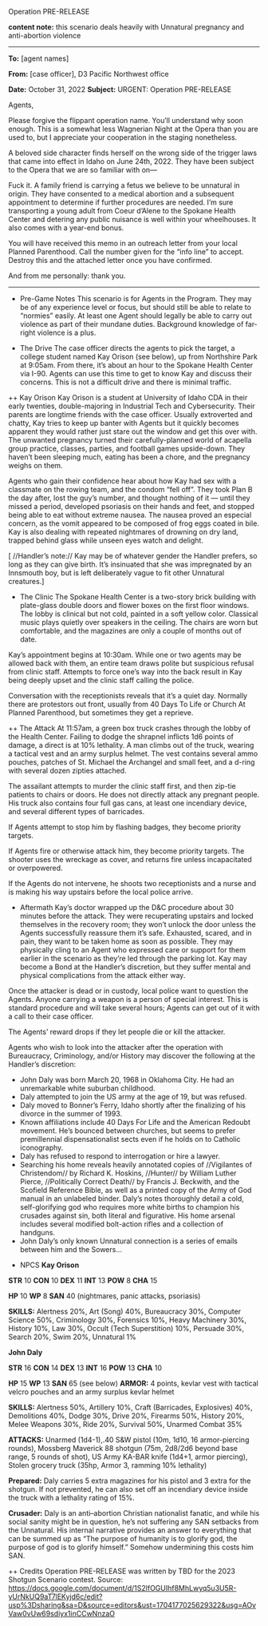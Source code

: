 
 Operation PRE-RELEASE 

 **content note:** this scenario deals heavily with Unnatural pregnancy and anti-abortion violence 

----

 **To:** [agent names] 

 **From:** [case officer], D3 Pacific Northwest office 

 **Date:** October 31, 2022 **Subject:** URGENT: Operation PRE-RELEASE 

 Agents, 

 Please forgive the flippant operation name. You’ll understand why soon enough. This is a somewhat less Wagnerian Night at the Opera than you are used to, but I appreciate your cooperation in the staging nonetheless. 

 A beloved side character finds herself on the wrong side of the trigger laws that came into effect in Idaho on June 24th, 2022. They have been subject to the Opera that we are so familiar with on— 

 Fuck it. A family friend is carrying a fetus we believe to be unnatural in origin. They have consented to a medical abortion and a subsequent appointment to determine if further procedures are needed. I’m sure transporting a young adult from Coeur d’Alene to the Spokane Health Center and detering any public nuisance is well within your wheelhouses. It also comes with a year-end bonus. 

 You will have received this memo in an outreach letter from your local Planned Parenthood. Call the number given for the “info line” to accept. Destroy this and the attached letter once you have confirmed. 

 And from me personally: thank you. 

----
+ Pre-Game Notes
 This scenario is for Agents in the Program. They may be of any experience level or focus, but should still be able to relate to “normies” easily. At least one Agent should legally be able to carry out violence as part of their mundane duties. Background knowledge of far-right violence is a plus. 

+ The Drive
 The case officer directs the agents to pick the target, a college student named Kay Orison (see below), up from Northshire Park at 9:05am. From there, it’s about an hour to the Spokane Health Center via I-90. Agents can use this time to get to know Kay and discuss their concerns. This is not a difficult drive and there is minimal traffic. 

++ Kay Orison
 Kay Orison is a student at University of Idaho CDA in their early twenties, double-majoring in Industrial Tech and Cybersecurity. Their parents are longtime friends with the case officer. Usually extroverted and chatty, Kay tries to keep up banter with Agents but it quickly becomes apparent they would rather just stare out the window and get this over with. The unwanted pregnancy turned their carefully-planned world of acapella group practice, classes, parties, and football games upside-down. They haven’t been sleeping much, eating has been a chore, and the pregnancy weighs on them. 

 Agents who gain their confidence hear about how Kay had sex with a classmate on the rowing team, and the condom “fell off”. They took Plan B the day after, lost the guy’s number, and thought nothing of it — until they missed a period, developed psoriasis on their hands and feet, and stopped being able to eat without extreme nausea. The nausea proved an especial concern, as the vomit appeared to be composed of frog eggs coated in bile. Kay is also dealing with repeated nightmares of drowning on dry land, trapped behind glass while unseen eyes watch and delight. 

 [ //Handler’s note:// Kay may be of whatever gender the Handler prefers, so long as they can give birth. It’s insinuated that she was impregnated by an Innsmouth boy, but is left deliberately vague to fit other Unnatural creatures.] 

+ The Clinic
 The Spokane Health Center is a two-story brick building with plate-glass double doors and flower boxes on the first floor windows. The lobby is clinical but not cold, painted in a soft yellow color. Classical music plays quietly over speakers in the ceiling. The chairs are worn but comfortable, and the magazines are only a couple of months out of date. 

 Kay’s appointment begins at 10:30am. While one or two agents may be allowed back with them, an entire team draws polite but suspicious refusal from clinic staff. Attempts to force one’s way into the back result in Kay being deeply upset and the clinic staff calling the police. 

 Conversation with the receptionists reveals that it’s a quiet day. Normally there are protestors out front, usually from 40 Days To Life or Church At Planned Parenthood, but sometimes they get a reprieve. 

++ The Attack
 At 11:57am, a green box truck crashes through the lobby of the Health Center. Failing to dodge the shrapnel inflicts 1d6 points of damage, a direct is at 10% lethality. A man climbs out of the truck, wearing a tactical vest and an army surplus helmet. The vest contains several ammo pouches, patches of St. Michael the Archangel and small feet, and a d-ring with several dozen zipties attached. 

 The assailant attempts to murder the clinic staff first, and then zip-tie patients to chairs or doors. He does not directly attack any pregnant people. His truck also contains four full gas cans, at least one incendiary device, and several different types of barricades. 

 If Agents attempt to stop him by flashing badges, they become priority targets. 

 If Agents fire or otherwise attack him, they become priority targets. The shooter uses the wreckage as cover, and returns fire unless incapacitated or overpowered. 

 If the Agents do not intervene, he shoots two receptionists and a nurse and is making his way upstairs before the local police arrive. 

+ Aftermath
 Kay’s doctor wrapped up the D&C procedure about 30 minutes before the attack. They were recuperating upstairs and locked themselves in the recovery room; they won’t unlock the door unless the Agents successfully reassure them it’s safe. Exhausted, scared, and in pain, they want to be taken home as soon as possible. They may physically cling to an Agent who expressed care or support for them earlier in the scenario as they’re led through the parking lot. Kay may become a Bond at the Handler’s discretion, but they suffer mental and physical complications from the attack either way. 

 Once the attacker is dead or in custody, local police want to question the Agents. Anyone carrying a weapon is a person of special interest. This is standard procedure and will take several hours; Agents can get out of it with a call to their case officer. 

 The Agents’ reward drops if they let people die or kill the attacker. 

 Agents who wish to look into the attacker after the operation with Bureaucracy, Criminology, and/or History may discover the following at the Handler’s discretion: 

*  John Daly was born March 20, 1968 in Oklahoma City. He had an unremarkable white suburban childhood. 
*  Daly attempted to join the US army at the age of 19, but was refused. 
*  Daly moved to Bonner’s Ferry, Idaho shortly after the finalizing of his divorce in the summer of 1993. 
*  Known affiliations include 40 Days For Life and the American Redoubt movement. He’s bounced between churches, but seems to prefer premillennial dispensationalist sects even if he holds on to Catholic iconography. 
*  Daly has refused to respond to interrogation or hire a lawyer. 
*  Searching his home reveals heavily annotated copies of //Vigilantes of Christendom// by Richard K. Hoskins, //Hunter// by William Luther Pierce, //Politically Correct Death// by Francis J. Beckwith, and the Scofield Reference Bible, as well as a printed copy of the Army of God manual in an unlabeled binder. Daly’s notes thoroughly detail a cold, self-glorifying god who requires more white births to champion his crusades against sin, both literal and figurative. His home arsenal includes several modified bolt-action rifles and a collection of handguns. 
*  John Daly’s only known Unnatural connection is a series of emails between him and the Sowers… 

+ NPCS
 **Kay Orison** 

 **STR** 10 **CON** 10 **DEX** 11 **INT** 13 **POW** 8 **CHA** 15 

 **HP** 10 **WP** 8 **SAN** 40 (nightmares, panic attacks, psoriasis) 

 **SKILLS:** Alertness 20%, Art (Song) 40%, Bureaucracy 30%, Computer Science 50%, Criminology 30%, Forensics 10%, Heavy Machinery 30%, History 10%, Law 30%, Occult (Tech Superstition) 10%, Persuade 30%, Search 20%, Swim 20%, Unnatural 1% 

 **John Daly** 

 **STR** 16 **CON** 14 **DEX** 13 **INT** 16 **POW** 13 **CHA** 10 

 **HP** 15 **WP** 13 **SAN** 65 (see below) **ARMOR:** 4 points, kevlar vest with tactical velcro pouches and an army surplus kevlar helmet 

 **SKILLS:** Alertness 50%, Artillery 10%, Craft (Barricades, Explosives) 40%, Demolitions 40%, Dodge 30%, Drive 20%, Firearms 50%, History 20%, Melee Weapons 30%, Ride 20%, Survival 50%, Unarmed Combat 35% 

 **ATTACKS:** Unarmed (1d4-1),.40 S&W pistol (10m, 1d10, 16 armor-piercing rounds), Mossberg Maverick 88 shotgun (75m, 2d8/2d6 beyond base range, 5 rounds of shot), US Army KA-BAR knife (1d4+1, armor piercing), Stolen grocery truck (35hp, Armor 3, ramming 10% lethality) 

 **Prepared:** Daly carries 5 extra magazines for his pistol and 3 extra for the shotgun. If not prevented, he can also set off an incendiary device inside the truck with a lethality rating of 15%. 

 **Crusader:** Daly is an anti–abortion Christian nationalist fanatic, and while his social sanity might be in question, he’s not suffering any SAN setbacks from the Unnatural. His internal narrative provides an answer to everything that can be summed up as “The purpose of humanity is to glorify god, the purpose of god is to glorify himself.” Somehow undermining this costs him SAN. 

++ Credits
Operation PRE-RELEASE was written by TBD for the 2023 Shotgun Scenario contest.
Source: https://docs.google.com/document/d/1S2lfOGUIhf8MhLwyq5u3U5R-yUrNkUQ9aT7lEKyjd6c/edit?usp%3Dsharing&sa=D&source=editors&ust=1704177025629322&usg=AOvVaw0vUw69sdiyx1inCCwNnzaO